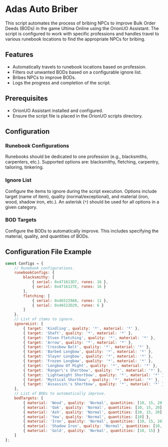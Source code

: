# Adas Auto Briber

This script automates the process of bribing NPCs to improve Bulk Order Deeds (BODs) in the game Ultima Online using the OrionUO Assistant. The script is configured to work with specific professions and handles travel to various runebook locations to find the appropriate NPCs for bribing.

## Features
- Automatically travels to runebook locations based on profession.
- Filters out unwanted BODs based on a configurable ignore list.
- Bribes NPCs to improve BODs.
- Logs the progress and completion of the script.

## Prerequisites
- OrionUO Assistant installed and configured.
- Ensure the script file is placed in the OrionUO scripts directory.

## Configuration

### Runebook Configurations
Runebooks should be dedicated to one profession (e.g., blacksmiths, carpenters, etc.). Supported options are: blacksmithy, fletching, carpentry, tailoring, tinkering.

### Ignore List
Configure the items to ignore during the script execution. Options include target (name of item), quality (normal/exceptional), and material (iron, wood, shadow iron, etc.). An asterisk (`*`) should be used for all options in a given category.

### BOD Targets
Configure the BODs to automatically improve. This includes specifying the material, quality, and quantities of BODs.

## Configuration File Example
```javascript
const Configs = {
    // Runebook configurations.
    runebookConfigs: {
        blacksmithy: [
            { serial: 0x471613D7, runes: 16 },
            { serial: 0x4716127E, runes: 16 }
        ],
        fletching: [
            { serial: 0x465229A8, runes: 11 },
            { serial: 0x46522D29, runes: 6 }
        ]
    },
    // List of items to ignore.
    ignoreList: [
        { target: 'Kindling', quality: '*', material: '*' },
        { target: 'Shaft', quality: '*', material: '*' },
        { target: 'Elven Fletching', quality: '*', material: '*' },
        { target: 'Arrow', quality: '*', material: '*' },
        { target: 'Crossbow Bolt', quality: '*', material: '*' },
        { target: 'Barbed Longbow', quality: '*', material: '*' },
        { target: 'Slayer Longbow', quality: '*', material: '*' },
        { target: 'Frozen Longbow', quality: '*', material: '*' },
        { target: 'Longbow Of Might', quality: '*', material: '*' },
        { target: 'Ranger\'s Shortbow', quality: '*', material: '*' },
        { target: 'Lightweight Shortbow', quality: '*', material: '*' },
        { target: 'Mystical Shortbow', quality: '*', material: '*' },
        { target: 'Assassin\'s Shortbow', quality: '*', material: '*' }
    ],
    // List of BODs to automatically improve.
    bodTargets: [
        { material: 'Wood', quality: 'Normal', quantities: [10, 15, 20] },
        { material: 'Oak', quality: 'Normal', quantities: [10, 15, 20] },
        { material: 'Ash', quality: 'Normal', quantities: [10, 15, 20] },
        { material: 'Yew', quality: 'Normal', quantities: [10] },
        { material: 'Iron', quality: 'Normal', quantities: [10, 15, 20] },
        { material: 'Shadow Iron', quality: 'Normal', quantities: [10, 15, 20] },
        { material: 'Gold', quality: 'Normal', quantities: [10, 15] }
    ]
};
```
